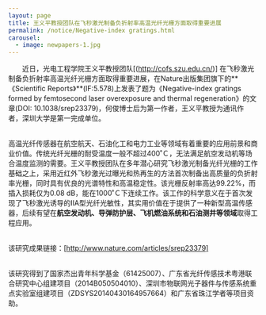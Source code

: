 ```yaml
---
layout: page
title: 王义平教授团队在飞秒激光制备负折射率高温光纤光栅方面取得重要进展
permalink: /notice/Negative-index gratings.html
carousel: 
  - image: newpapers-1.jpg
---
```



　　近日，光电工程学院王义平教授团队[(http://cofs.szu.edu.cn/)] 在飞秒激光制备负折射率高温光纤光栅方面取得重要进展，在Nature出版集团旗下的**《Scientific Reports》**(IF:5.578)上发表了题为《Negative-index gratings formed by femtosecond laser overexposure and thermal regeneration》的文章(DOI: 10.1038/srep23379)，何俊博士后为第一作者，王义平教授为通讯作者，深圳大学是第一完成单位。<br><br>

高温光纤传感器在航空航天、石油化工和电力工业等领域有着重要的应用前景和商业价值。传统光纤光栅的耐受温度一般不超过400˚Ｃ，无法满足航空发动机等场合温度监测的需要。王义平教授团队在多年潜心研究飞秒激光制备光纤光栅的工作基础之上，采用近红外飞秒激光过曝光和热再生的方法首次制备出高质量的负折射率光栅，同时具有优良的光谱特性和高温稳定性。该光栅反射率高达99.22%，而插入损耗仅为0.08 dB，能在1000˚Ｃ下连续工作。该工作的科学意义在于首次发现了飞秒激光诱导的IIA型光纤光敏性，其实用价值在于提供了一种新型高温传感器，后续有望在**航空发动机、导弹防护层、飞机燃油系统和石油测井等领域**取得工程应用。<br><br>

该研究成果链接：[http://www.nature.com/articles/srep23379]<br><br>

该研究得到了国家杰出青年科学基金（61425007）、广东省光纤传感技术粤港联合研究中心组建项目（2014B050504010）、深圳市物联网光子器件与传感系统重点实验室组建项目（ZDSYS20140430164957664）和广东省珠江学者等项目资助。<br><br>
